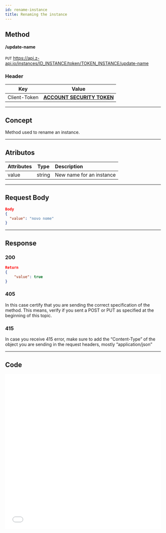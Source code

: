 ```yaml
---
id: rename-instance
title: Renaming the instance 
---
```


## Method

#### /update-name

`PUT` <https://api.z-api.io/instances/ID_INSTANCE/token/TOKEN_INSTANCE/update-name>

### Header

|      Key       |            Value            |
| :------------: |     :-----------------:     |
|  Client-Token  | **[ACCOUNT SECURITY TOKEN](../security/client-token)** |

---

## Concept

Method used to rename an instance.

---

## Atributos

| Attributes |  Type   | Description                     |
| :-------- | :----:  | :----------------------------- |
| value     | string  | New name for an instance       |


---

## Request Body

```json
Body 
{
  "value": "novo nome"
}
```

---

## Response

### 200

```json
Return
{
    "value": true
}
```

### 405

In this case certify that you are sending the correct specification of the method. This means, verify if you sent a POST or PUT as specified at the beginning of this topic.

### 415

In case you receive 415 error, make sure to add the “Content-Type” of the object you are sending in the request headers, mostly “application/json”

---


## Code

<iframe src="//api.apiembed.com/?source=https://raw.githubusercontent.com/Z-API/z-api-docs/main/json-examples/rename-instance.json&targets=all" frameborder="0" scrolling="no" width="100%" height="500px" seamless></iframe>
